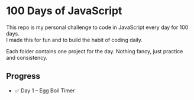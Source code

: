 # 100 Days of JavaScript

This repo is my personal challenge to code in JavaScript every day for 100 days.  
I made this for fun and to build the habit of coding daily.  

Each folder contains one project for the day. Nothing fancy, just practice and consistency.

## Progress
- ✅ Day 1 – Egg Boil Timer
